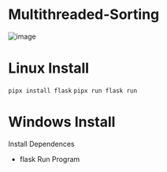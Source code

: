 # Multithreaded-Sorting
![image](https://github.com/fraugho/Multithreaded-Sorting/assets/144178952/cd26d3ce-62bd-4e24-a71b-ea251dbf20d5)

# Linux Install
```pipx install flask```
```pipx run flask run```

# Windows Install
Install Dependences
- flask
Run Program
